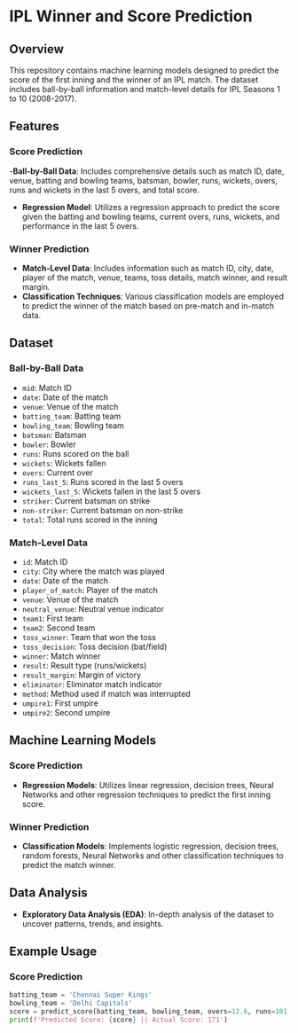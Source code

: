 # IPL Winner and Score Prediction
## Overview
This repository contains machine learning models designed to predict the score of the first inning and the winner of an IPL match. The dataset includes ball-by-ball information and match-level details for IPL Seasons 1 to 10 (2008-2017).

## Features
### Score Prediction
-**Ball-by-Ball Data**: Includes comprehensive details such as match ID, date, venue, batting and bowling teams, batsman, bowler, runs, wickets, overs, runs and wickets in the last 5 overs, and total score.
- **Regression Model**: Utilizes a regression approach to predict the score given the batting and bowling teams, current overs, runs, wickets, and performance in the last 5 overs.

### Winner Prediction
- **Match-Level Data**: Includes information such as match ID, city, date, player of the match, venue, teams, toss details, match winner, and result margin.
- **Classification Techniques**: Various classification models are employed to predict the winner of the match based on pre-match and in-match data.

## Dataset
### Ball-by-Ball Data
- `mid`: Match ID
- `date`: Date of the match
- `venue`: Venue of the match
- `batting_team`: Batting team
- `bowling_team`: Bowling team
- `batsman`: Batsman
- `bowler`: Bowler
- `runs`: Runs scored on the ball
- `wickets`: Wickets fallen
- `overs`: Current over
- `runs_last_5`: Runs scored in the last 5 overs
- `wickets_last_5`: Wickets fallen in the last 5 overs
- `striker`: Current batsman on strike
- `non-striker`: Current batsman on non-strike
- `total`: Total runs scored in the inning

### Match-Level Data
- `id`: Match ID
- `city`: City where the match was played
- `date`: Date of the match
- `player_of_match`: Player of the match
- `venue`: Venue of the match
- `neutral_venue`: Neutral venue indicator
- `team1`: First team
- `team2`: Second team
- `toss_winner`: Team that won the toss
- `toss_decision`: Toss decision (bat/field)
- `winner`: Match winner
- `result`: Result type (runs/wickets)
- `result_margin`: Margin of victory
- `eliminator`: Eliminator match indicator
- `method`: Method used if match was interrupted
- `umpire1`: First umpire
- `umpire2`: Second umpire

## Machine Learning Models
### Score Prediction
- **Regression Models**: Utilizes linear regression, decision trees, Neural Networks and other regression techniques to predict the first inning score.

### Winner Prediction
- **Classification Models**: Implements logistic regression, decision trees, random forests, Neural Networks and other classification techniques to predict the match winner.

## Data Analysis
- **Exploratory Data Analysis (EDA)**: In-depth analysis of the dataset to uncover patterns, trends, and insights.

## Example Usage
### Score Prediction
```python
batting_team = 'Chennai Super Kings'
bowling_team = 'Delhi Capitals'
score = predict_score(batting_team, bowling_team, overs=12.6, runs=101, wickets=3, runs_last_5=54, wickets_last_5=1)
print(f'Predicted Score: {score} || Actual Score: 171')
